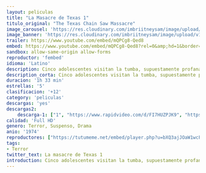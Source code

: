 ```yaml
---
layout: peliculas
title: "La Masacre de Texas 1"
titulo_original: "The Texas Chain Saw Massacre"
image_carousel: 'https://res.cloudinary.com/imbriitneysam/image/upload/v1546050431/matanza1-poster-min.jpg'
image_banner: 'https://res.cloudinary.com/imbriitneysam/image/upload/v1546050431/matanza1-banner-min.jpg'
trailer: https://www.youtube.com/embed/mQPCg8-Qed8
embed: https://www.youtube.com/embed/mQPCg8-Qed8?rel=0&amp;hd=1&border=0&wmode=opaque&enablejsapi=1&modestbranding=1&controls=1&showinfo=1
sandbox: allow-same-origin allow-forms
reproductor: 'fembed'
idioma: 'Latino'
description: Cinco adolescentes visitan la tumba, supuestamente profanada, del abuelo de uno de ellos. Cuando llegan al lugar, donde hay un siniestro matadero, toman una deliciosa carne en una gasolinera. A partir de ese momento, los jóvenes vivirán la peor pesadilla de toda su vida.
description_corta: Cinco adolescentes visitan la tumba, supuestamente profanada, del abuelo de uno de ellos. Cuando llegan al lugar, donde hay un siniestro matadero, toman una deliciosa carne en una gasolinera. A partir de ese momento, los..
duracion: '1h 33 min'
estrellas: '5'
clasificacion: '+12'
category: 'peliculas'
descargas: 'yes'
descargas2:
    descarga-1: ["1", "https://www.rapidvideo.com/d/FI7HUZPJK9", "https://www.google.com/s2/favicons?domain=openload.co","OpenLoad","https://res.cloudinary.com/imbriitneysam/image/upload/v1541473684/mexico.png", "Latino", "Full HD"]
calidad: 'Full HD'
genero: Terror, Suspenso, Drama
anio: '1974'
reproductores: ["https://tutumeme.net/embed/player.php?u=bXQ3ajJOaW1wcFRGcEs2VW5XRGExTlRPMytmUnc3bHVwcWhoenVIUjI5SHF5TlNwc0taaG1jN2gwZHZSNTlIRHVhV2tZWitkNUtDVDNOL1ZvYW1rYjJWam9hYWE","https://www.zembed.to/public/dist/asteroid.html?id=713e680bcbe7c9a9752d3099401a43c8&title=The%20Texas%20Chain%20Saw%20Massacre%201","https://www.divload.com/v/2w9m4lndl96"]
tags:
- Terror
twitter_text: La masacre de Texas 1
introduction: Cinco adolescentes visitan la tumba, supuestamente profanada, del abuelo de uno de ellos. Cuando llegan al lugar, donde hay un siniestro matadero, toman una deliciosa carne en una gasolinera. A partir de ese momento, los..
---
```



 







